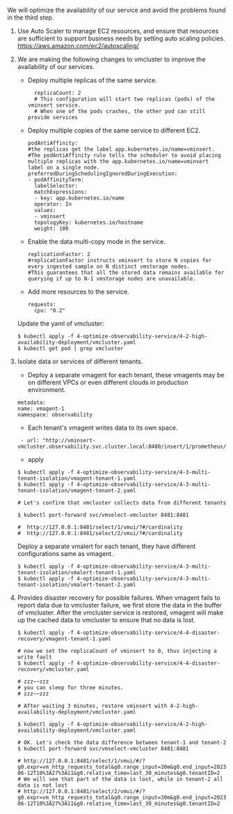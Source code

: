 We will optimize the availability of our service and avoid the problems found in the third step.

1. Use Auto Scaler to manage EC2 resources, and ensure that resources are sufficient to support business needs by setting auto scaling policies. https://aws.amazon.com/ec2/autoscaling/

2. We are making the following changes to vmcluster to improve the availability of our services.
   - Deploy multiple replicas of the same service.
     ```
       replicaCount: 2
       # This configuration will start two replicas (pods) of the vminsert service.
       # When one of the pods crashes, the other pod can still provide services
     ```
   - Deploy multiple copies of the same service to different EC2.
       ```
       podAntiAffinity:
       #the replicas get the label app.kubernetes.io/name=vminsert.
       #The podAntiAffinity rule tells the scheduler to avoid placing multiple replicas with the app.kubernetes.io/name=vminsert label on a single node.
       preferredDuringSchedulingIgnoredDuringExecution:
       - podAffinityTerm:
         labelSelector:
         matchExpressions:
         - key: app.kubernetes.io/name
         operator: In
         values:
         - vminsert
         topologyKey: kubernetes.io/hostname
         weight: 100     
       ```
   - Enable the data multi-copy mode in the service.
       ```
       replicationFactor: 2
       #replicationFactor instructs vminsert to store N copies for every ingested sample on N distinct vmstorage nodes.
       #This guarantees that all the stored data remains available for querying if up to N-1 vmstorage nodes are unavailable.
       ```
   - Add more resources to the service.
       ```
       requests:
         cpu: "0.2"
       ```

   Update the yaml of vmcluster:
    ```
    $ kubectl apply -f 4-optimize-observability-service/4-2-high-availability-deployment/vmcluster.yaml
    $ kubectl get pod | grep vmcluster
    ```

3. Isolate data or services of different tenants.
   - Deploy a separate vmagent for each tenant, these vmagents may be on different VPCs or even different clouds in production environment.
    ```
    metadata:
    name: vmagent-1
    namespace: observability
    ```
   
   - Each tenant's vmagent writes data to its own space.
   ```
    - url: "http://vminsert-vmcluster.observability.svc.cluster.local:8480/insert/1/prometheus/api/v1/write"
   ```
   - apply
   ```
   $ kubectl apply -f 4-optimize-observability-service/4-3-multi-tenant-isolation/vmagent-tenant-1.yaml
   $ kubectl apply -f 4-optimize-observability-service/4-3-multi-tenant-isolation/vmagent-tenant-2.yaml
   
   # Let's confirm that vmcluster collects data from different tenants
   
   $ kubectl port-forward svc/vmselect-vmcluster 8481:8481 
   
   #  http://127.0.0.1:8481/select/1/vmui/?#/cardinality
   #  http://127.0.0.1:8481/select/2/vmui/?#/cardinality
   ```

   Deploy a separate vmalert for each tenant, they have different configurations same as vmagent.
   ```
   $ kubectl apply -f 4-optimize-observability-service/4-3-multi-tenant-isolation/vmalert-tenant-1.yaml
   $ kubectl apply -f 4-optimize-observability-service/4-3-multi-tenant-isolation/vmalert-tenant-2.yaml
   ```

4. Provides disaster recovery for possible failures.
   When vmagent fails to report data due to vmcluster failure, we first store the data in the buffer of vmcluster. After the vmcluster service is restored, vmagent will make up the cached data to vmcluster to ensure that no data is lost.
   ```
   $ kubectl apply -f 4-optimize-observability-service/4-4-disaster-recovery/vmagent-tenant-1.yaml
   
   # now we set the replicaCount of vminsert to 0, thus injecting a write fault
   $ kubectl apply -f 4-optimize-observability-service/4-4-disaster-recovery/vmcluster.yaml
   
   # zzz~~zzz
   # you can sleep for three minutes.
   # zzz~~zzz

   # After waiting 3 minutes, restore vminsert with 4-2-high-availability-deployment/vmcluster.yaml
   
   $ kubectl apply -f 4-optimize-observability-service/4-2-high-availability-deployment/vmcluster.yaml
   
   # OK. Let's check the data difference between tenant-1 and tenant-2
   $ kubectl port-forward svc/vmselect-vmcluster 8481:8481 
   
   # http://127.0.0.1:8481/select/1/vmui/#/?g0.expr=vm_http_requests_total&g0.range_input=30m&g0.end_input=2023-06-12T10%3A27%3A11&g0.relative_time=last_30_minutes&g0.tenantID=2
   # We will see that part of the data is lost, while in tenant-2 all data is not lost
   # http://127.0.0.1:8481/select/2/vmui/#/?g0.expr=vm_http_requests_total&g0.range_input=30m&g0.end_input=2023-06-12T10%3A27%3A11&g0.relative_time=last_30_minutes&g0.tenantID=2
   ```
   
